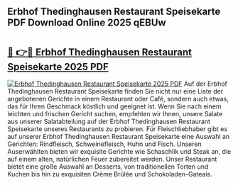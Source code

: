 ## Erbhof Thedinghausen Restaurant Speisekarte PDF Download Online 2025 qEBUw

# <h2><a href="http://gcbhdgy.nevu.top/?p=Erbhof+Thedinghausen+Restaurant+Speisekarte">🔗 👉🔴 Erbhof Thedinghausen Restaurant Speisekarte 2025 PDF</a></h2>

[![Erbhof Thedinghausen Restaurant Speisekarte 2025 PDF](https://i.imgur.com/dBaPXMq.png)](http://gcbhdgy.nevu.top/?p=Erbhof+Thedinghausen+Restaurant+Speisekarte)
Auf der Erbhof Thedinghausen Restaurant Speisekarte finden Sie nicht nur eine Liste der angebotenen Gerichte in einem Restaurant oder Café, sondern auch etwas, das für Ihren Geschmack köstlich und geeignet ist. Wenn Sie nach einem leichten und frischen Gericht suchen, empfehlen wir Ihnen, unsere Salate aus unserer Salatabteilung auf der Erbhof Thedinghausen Restaurant Speisekarte unseres Restaurants zu probieren. Für Fleischliebhaber gibt es auf unserer Erbhof Thedinghausen Restaurant Speisekarte eine Auswahl an Gerichten: Rindfleisch, Schweinefleisch, Huhn und Fisch. Unseren Auserwählten bieten wir exquisite Gerichte wie Schaschlik und Steak an, die auf einem alten, natürlichen Feuer zubereitet werden. Unser Restaurant bietet eine große Auswahl an Desserts, von traditionellen Torten und Kuchen bis hin zu exquisiten Crème Brûlée und Schokoladen-Gateais.
